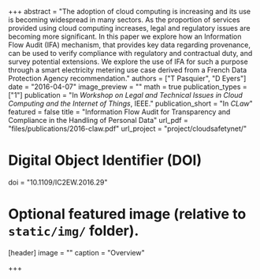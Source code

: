 +++
abstract = "The adoption of cloud computing is increasing and its use is becoming widespread in many sectors. As the proportion of services provided using cloud computing increases, legal and regulatory issues are becoming more significant. In this paper we explore how an Information Flow Audit (IFA) mechanism, that provides key data regarding provenance, can be used to verify compliance with regulatory and contractual duty, and survey potential extensions. We explore the use of IFA for such a purpose through a smart electricity metering use case derived from a French Data Protection Agency recommendation."
authors = ["T Pasquier", "D Eyers"]
date = "2016-04-07"
image_preview = ""
math = true
publication_types = ["1"]
publication = "In *Workshop on Legal and Technical Issues in Cloud Computing and the Internet of Things*, IEEE."
publication_short = "In *CLaw*"
featured = false
title = "Information Flow Audit for Transparency and Compliance in the Handling of Personal Data"
url_pdf = "files/publications/2016-claw.pdf"
url_project = "project/cloudsafetynet/"

# Digital Object Identifier (DOI)
doi = "10.1109/IC2EW.2016.29"

# Optional featured image (relative to `static/img/` folder).
[header]
image = ""
caption = "Overview"

+++
